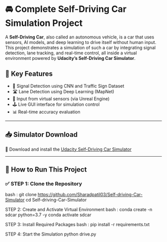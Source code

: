 # 🚘 Complete Self-Driving Car Simulation Project

A **Self-Driving Car**, also called an autonomous vehicle, is a car that uses sensors, AI models, and deep learning to drive itself without human input. This project demonstrates a simulation of such a car by integrating signal detection, lane tracking, and real-time control, all inside a virtual environment powered by **Udacity’s Self-Driving Car Simulator**.




## 🧠 Key Features

- 🚦 Signal Detection using CNN and Traffic Sign Dataset
- 🛣️ Lane Detection using Deep Learning (MapNet)
- 📸 Input from virtual sensors (via Unreal Engine)
- 🕹️ Live GUI interface for simulation control
- 📊 Real-time accuracy evaluation

---

## 📥 Simulator Download

🔗 Download and install the [Udacity Self-Driving Car Simulator](https://github.com/Sharadpatil03/Self-driving-Car-Simulator)

---

## 🚀 How to Run This Project

### ✅ STEP 1: Clone the Repository

bash : 
git clone https://github.com/Sharadpatil03/Self-driving-Car-Simulator
cd Self-driving-Car-Simulator

 STEP 2: Create and Activate Virtual Environment
bash :
conda create -n sdcar python=3.7 -y
conda activate sdcar

STEP 3: Install Required Packages
bash :
pip install -r requirements.txt

STEP 4: Start the Simulation
python drive.py


